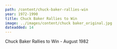 ```yaml
---
path: /content/chuck-baker-rallies-win
year: 1972-1990
title: Chuck Baker Rallies to Win
image: ../images/content/chuck baker_original.jpg
dateadded: 14
---
```


Chuck Baker Rallies to Win - August 1982
